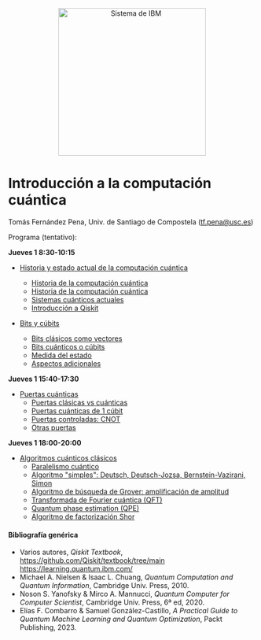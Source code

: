 <center><img src="/images/qcomp.png?raw=true" alt="Sistema de IBM" width="300"  /></center>


# Introducción a la computación cuántica

Tomás Fernández Pena, Univ. de Santiago de Compostela (tf.pena@usc.es)

Programa (tentativo):

**Jueves 1 8:30-10:15**

- <a href="https://colab.research.google.com/github/tarabelo/2024-VIU-Quantum/blob/main/Historia%20y%20estado%20actual%20de%20la%20computaci%C3%B3n%20cu%C3%A1ntica.ipynb" target="_blank">Historia y estado actual de la computación cuántica</a>
  - <a href="https://colab.research.google.com/github/tarabelo/2024-VIU-Quantum/blob/main/Historia%20y%20estado%20actual%20de%20la%20computaci%C3%B3n%20cu%C3%A1ntica.ipynb#intro" target="_blank">Historia de la computación cuántica</a>
  - <a href="https://colab.research.google.com/github/tarabelo/2024-VIU-Quantum/blob/main/Historia%20y%20estado%20actual%20de%20la%20computaci%C3%B3n%20cu%C3%A1ntica.ipynb#historia" target="_blank">Historia de la computación cuántica</a>
  - <a href="https://colab.research.google.com/github/tarabelo/2024-VIU-Quantum/blob/main/Historia%20y%20estado%20actual%20de%20la%20computaci%C3%B3n%20cu%C3%A1ntica.ipynb#sistemas" target="_blank">Sistemas cuánticos actuales</a>
  - <a href="https://colab.research.google.com/github/tarabelo/2024-VIU-Quantum/blob/main/Historia%20y%20estado%20actual%20de%20la%20computaci%C3%B3n%20cu%C3%A1ntica.ipynb#qiskit" target="_blank">Introducción a Qiskit</a>

- [Bits y cúbits](https://colab.research.google.com/github/tarabelo/2024-VIU-Quantum/blob/main/Bits%20y%20C%C3%BAbits.ipynb)
  - [Bits clásicos como vectores](https://colab.research.google.com/github/tarabelo/2024-VIU-Quantum/blob/main/Bits%20y%20C%C3%BAbits.ipynb#bits)
  - [Bits cuánticos o cúbits](https://colab.research.google.com/github/tarabelo/2024-VIU-Quantum/blob/main/Bits%20y%20C%C3%BAbits.ipynb#cubits)
  - [Medida del estado](https://colab.research.google.com/github/tarabelo/2024-VIU-Quantum/blob/main/Bits%20y%20C%C3%BAbits.ipynb#medida)
  - [Aspectos adicionales](https://colab.research.google.com/github/tarabelo/2024-VIU-Quantum/blob/main/Bits%20y%20C%C3%BAbits.ipynb#otros)

**Jueves 1 15:40-17:30**

- [Puertas cuánticas](https://colab.research.google.com/github/tarabelo/2024-VIU-Quantum/blob/main/Puertas%20cu%C3%A1nticas.ipynb)
  - [Puertas clásicas vs cuánticas](https://colab.research.google.com/github/tarabelo/2024-VIU-Quantum/blob/main/Puertas%20cu%C3%A1nticas.ipynb#clasicascuanticas)
  - [Puertas cuánticas de 1 cúbit](https://colab.research.google.com/github/tarabelo/2024-VIU-Quantum/blob/main/Puertas%20cu%C3%A1nticas.ipynb#1cubit)
  - [Puertas controladas: CNOT](https://colab.research.google.com/github/tarabelo/2024-VIU-Quantum/blob/main/Puertas%20cu%C3%A1nticas.ipynb#cnot)
  - [Otras puertas](https://colab.research.google.com/github/tarabelo/2024-VIU-Quantum/blob/main/Puertas%20cu%C3%A1nticas.ipynb#otras)

**Jueves 1 18:00-20:00**

- [Algoritmos cuánticos clásicos](https://colab.research.google.com/github/tarabelo/2024-VIU-Quantum/blob/main/Algoritmos%20cu%C3%A1nticos%20cl%C3%A1sicos.ipynb)
  - [Paralelismo cuántico](https://colab.research.google.com/github/tarabelo/2024-VIU-Quantum/blob/main/Algoritmos%20cu%C3%A1nticos%20cl%C3%A1sicos.ipynb#paralelismo)
  - [Algoritmo "simples": Deutsch, Deutsch-Jozsa, Bernstein-Vazirani, Simon](https://colab.research.google.com/github/tarabelo/2024-VIU-Quantum/blob/main/Algoritmos%20cu%C3%A1nticos%20cl%C3%A1sicos.ipynb#simples)
  - [Algoritmo de búsqueda de Grover: amplificación de amplitud](https://colab.research.google.com/github/tarabelo/2024-VIU-Quantum/blob/main/Algoritmos%20cu%C3%A1nticos%20cl%C3%A1sicos.ipynb#grover)
  - [Transformada de Fourier cuántica (QFT)](https://colab.research.google.com/github/tarabelo/2024-VIU-Quantum/blob/main/Algoritmos%20cu%C3%A1nticos%20cl%C3%A1sicos.ipynb#qft)
  - [Quantum phase estimation (QPE)](https://colab.research.google.com/github/tarabelo/2024-VIU-Quantum/blob/main/Algoritmos%20cu%C3%A1nticos%20cl%C3%A1sicos.ipynb#qpe)
  - [Algoritmo de factorización Shor](https://colab.research.google.com/github/tarabelo/2024-VIU-Quantum/blob/main/Algoritmos%20cu%C3%A1nticos%20cl%C3%A1sicos.ipynb#shor)

  
#### Bibliografía genérica

- Varios autores, _Qiskit Textbook_, https://github.com/Qiskit/textbook/tree/main https://learning.quantum.ibm.com/
- Michael A. Nielsen & Isaac L. Chuang, _Quantum Computation and Quantum Information_, Cambridge Univ. Press, 2010.
- Noson S. Yanofsky & Mirco A. Mannucci, _Quantum Computer for Computer Scientist_, Cambridge Univ. Press, 6ª ed, 2020.
- Elías F. Combarro & Samuel González-Castillo, _A Practical Guide to Quantum Machine Learning and Quantum Optimization_, Packt Publishing, 2023.
